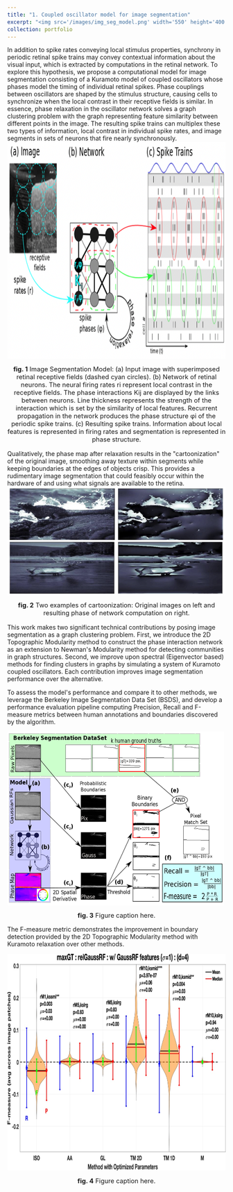 ```yaml
---
title: "1. Coupled oscillator model for image segmentation"
excerpt: "<img src='/images/img_seg_model.png' width='550' height='400'/> &nbsp;&nbsp;&nbsp;&nbsp;&nbsp;&nbsp;&nbsp;&nbsp; <img src='/images/cartoonization.png' width='350' height='200'/> <br/> Inspired by neuroscience and the retina, we pioneered a model that performs image segmentation by grouping together nearby image regions with similar features in phase space, resulting in a cartoonization of the image. The model simulates phase relaxation in a system of coupled Kuramoto oscillators with the strength of interaction defined by the Topographic Modularity between regions in the image. We demonstrate that this method outperforms other graph theoretic network construction methods as well as spectral Eigen-based methods for community detection by evaluating performance on the Berkeley Image Segmentation Dataset (BSDS)."
collection: portfolio
---
```


In addition to spike rates conveying local stimulus properties, synchrony in periodic retinal spike trains may convey contextual information about the visual input, which is extracted by computations in the retinal network. To explore this hypothesis, we propose a computational model for image segmentation consisting of a Kuramoto model of coupled oscillators whose phases model the timing of individual retinal spikes. Phase couplings between oscillators are shaped by the stimulus structure, causing cells to synchronize when the local contrast in their receptive fields is similar. In essence, phase relaxation in the oscillator network solves a graph clustering problem with the graph representing feature similarity between different points in the image. The resulting spike trains can multiplex these two types of information, local contrast in individual spike rates, and image segments in sets of neurons that fire nearly synchronously. <br/> 
<img src='/images/img_seg_model_full.png' align='center' width='750' height='500'/>
<p style="text-align: center; font-size:11pt"><strong>fig. 1</strong> Image Segmentation Model: (a) Input image with superimposed retinal receptive fields (dashed cyan circles). (b) Network of retinal neurons. The neural firing rates ri represent local contrast in the receptive fields. The phase interactions Kij are displayed by the links between neurons. Line thickness represents the strength of the interaction which is set by the similarity of local features. Recurrent propagation in the network produces the phase structure φi of the periodic spike trains. (c) Resulting spike trains. Information about local features is represented in firing rates and segmentation is represented in phase structure. </p>

Qualitatively, the phase map after relaxation results in the "cartoonization" of the original image, smoothing away texture within segments while keeping boundaries at the edges of objects crisp. This provides a rudimentary image segmentation that could feasibly occur within the hardware of and using what signals are available to the retina.  
<img src='/images/cartoonization.png' align='center' width='550' height='250'/> 
<p style="text-align: center; font-size:11pt"><strong>fig. 2</strong> Two examples of cartoonization: Original images on left and resulting phase of network computation on right. </p>

This work makes two significant technical contributions by posing image segmentation as a graph clustering problem. First, we introduce the 2D Topographic Modularity method to construct the phase interaction network as an extension to Newman's Modularity method for detecting communities in graph structures. Second, we improve upon spectral (Eigenvector based) methods for finding clusters in graphs by simulating a system of Kuramoto coupled oscillators. Each contribution improves image segmentation performance over the alternative.

To assess the model's performance and compare it to other methods, we leverage the Berkeley Image Segmentation Data Set (BSDS), and develop a performance evaluation pipeline computing Precision, Recall and F-measure metrics between human annotations and boundaries discovered by the algorithm. 

<img src='/images/SegAssessPipeline.png' align='center' width='500' height='400'/> 
<p style="text-align: center; font-size:11pt"><strong>fig. 3</strong> Figure caption here. </p>

The F-measure metric demonstrates the improvement in boundary detection provided by the 2D Topographic Modularity method with Kuramoto relaxation over other methods.

<img src='/images/Fmax_img_seg.jpg' align='center' width='750' height='500'/>
<p style="text-align: center; font-size:11pt"><strong>fig. 4</strong> Figure caption here. </p>
